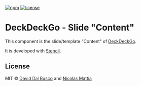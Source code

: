 [![npm][npm-badge]][npm-badge-url]
[![license][npm-license]][npm-license-url]

[npm-badge]: https://img.shields.io/npm/v/@deckdeckgo/slide-content
[npm-badge-url]: https://www.npmjs.com/package/@deckdeckgo/slide-content
[npm-license]: https://img.shields.io/npm/l/@deckdeckgo/slide-content
[npm-license-url]: https://github.com/deckgo/deckdeckgo/blob/main/templates/content/LICENSE

# DeckDeckGo - Slide "Content"

This component is the slide/template "Content" of [DeckDeckGo].

It is developed with [Stencil](https://stenciljs.com).

## License

MIT © [David Dal Busco](mailto:david.dalbusco@outlook.com) and [Nicolas Mattia](mailto:nicolas@nmattia.com)

[deckdeckgo]: https://deckdeckgo.com
